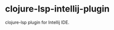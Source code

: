 # clojure-lsp-intellij-plugin

<!-- Plugin description -->

clojure-lsp plugin for Intellij IDE.

<!-- Plugin description end -->


